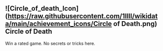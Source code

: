 ## ![Circle_of_death_Icon](https://raw.githubusercontent.com/1IlIl/wikidata/main/achievement_icons/Circle of Death.png) Circle of Death





Win a rated game. No secrets or tricks here.

